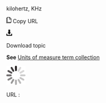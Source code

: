 # 

kilohertz, KHz

![Copy URL](media/kilohertz/Copy.png)
Copy URL

![Download](media/kilohertz/Download.png)

Download topic

**See** [Units of measure term collection](https://worldready.cloudapp.net/Styleguide/Read?id=2700&topicid=28884)

![In progress](media/kilohertz/activity-large.gif)

URL :
